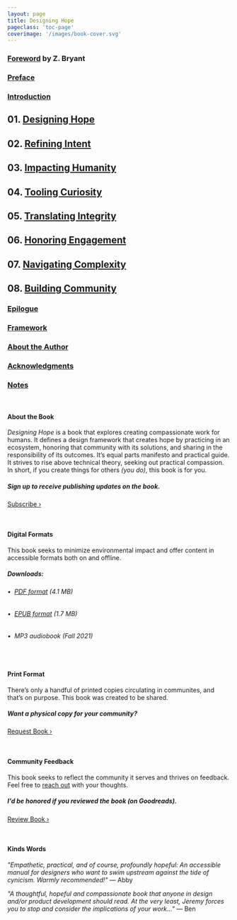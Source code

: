 ```yaml
---
layout: page
title: Designing Hope
pageclass: 'toc-page'
coverimage: '/images/book-cover.svg'
---
```


<div class="toc" markdown="1">

### <a href="/foreword">Foreword</a> by Z. Bryant

### <a href="/preface">Preface</a>

### <a href="/introduction">Introduction</a>

## 01. <a href="/chapter-1">Designing Hope</a>

## 02. <a href="/chapter-2">Refining Intent</a>

## 03. <a href="/chapter-3">Impacting Humanity</a>

## 04. <a href="/chapter-4">Tooling Curiosity</a>

## 05. <a href="/chapter-5">Translating Integrity</a>

## 06. <a href="/chapter-6">Honoring Engagement</a>

## 07. <a href="/chapter-7">Navigating Complexity</a>

## 08. <a href="/chapter-8">Building Community</a>

### <a href="/epilogue">Epilogue</a>

### <a href="/framework">Framework</a>

### <a href="/author">About the Author</a>

### <a href="/acknowledgments">Acknowledgments</a>

### <a href="/notes">Notes</a>

<br/>

#### About the Book

_Designing Hope_ is a book that explores creating compassionate work for humans. It defines a design framework that creates hope by practicing in an ecosystem, honoring that community with its solutions, and sharing in the responsibility of its outcomes. It’s equal parts manifesto and practical guide. It strives to rise above technical theory, seeking out practical compassion. In short, if you create things for others _(you do)_, this book is for you.

##### Sign up to receive publishing updates on the book.

<a href="http://eepurl.com/hthIUX" class="btn_subscribe">Subscribe &rsaquo;</a>

<br/>

#### Digital Formats

This book seeks to minimize environmental impact and offer content in accessible formats both on and offline.

##### Downloads:

###### &bull;&nbsp;&nbsp;<a href="/downloads/designinghope.pdf" download="designinghope.pdf" class="resource-link">PDF format</a> (4.1 MB)<br/>
###### &bull;&nbsp;&nbsp;<a href="/downloads/designinghope.epub" download="designinghope.epub" class="resource-link">EPUB format</a> (1.7 MB)<br/>
###### &bull;&nbsp;&nbsp;MP3 audiobook (Fall 2021)

<br/>

#### Print Format

There’s only a handful of printed copies circulating in communites, and that’s on purpose. This book was created to be shared. 

##### Want a physical copy for your community?

<a href="https://forms.gle/MLsNfY6AZ4gTZ9QK7" class="btn">Request Book &rsaquo;</a>

<br/>

#### Community Feedback

This book seeks to reflect the community it serves and thrives on feedback. Feel free to <a href="mailto:info@hopeful.design">reach out</a> with your thoughts.

##### I'd be honored if you reviewed the book _(on Goodreads)_.

<a href="https://www.goodreads.com/book/show/56139631-designing-hope" class="btn">Review Book &rsaquo;</a>

<br/>

#### Kinds Words

_"Empathetic, practical, and of course, profoundly hopeful: An accessible manual for designers who want to swim upstream against the tide of cynicism. Warmly recommended!"_
― Abby

_"A thoughtful, hopeful and compassionate book that anyone in design and/or product development should read. At the very least, Jeremy forces you to stop and consider the implications of your work..."_ 
― Ben

</div>
